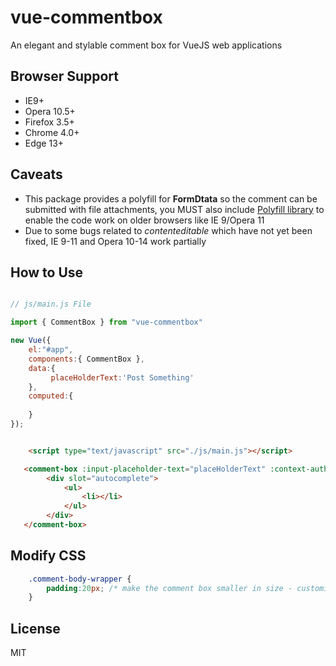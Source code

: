 # vue-commentbox

An elegant and stylable comment box for VueJS web applications

## Browser Support

- IE9+
- Opera 10.5+
- Firefox 3.5+
- Chrome 4.0+
- Edge 13+

## Caveats

- This package provides a polyfill for **FormDtata** so the comment can be submitted with file attachments, you MUST also include [Polyfill library](https://polyfill.io) to enable the code work on older browsers like IE 9/Opera 11
- Due to some bugs related to _contenteditable_ which have not yet been fixed, IE 9-11 and Opera 10-14 work partially 

## How to Use

```js

// js/main.js File

import { CommentBox } from "vue-commentbox"

new Vue({
	el:"#app",
	components:{ CommentBox },
	data:{
	     placeHolderText:'Post Something'
	},
	computed:{
	
	}
});

```

```html

	<script type="text/javascript" src="./js/main.js"></script>

   <comment-box :input-placeholder-text="placeHolderText" :context-author="'Dauda Adeboye'" :context-avatar-thumb="'http://assets.image-base.com/png/passport.jpg'" :box-action="'https://app.example.com/store/comment'" use-xhr="'true'" v-on:beforesend="beforeSend">
   		<div slot="autocomplete">
			<ul>
				<li></li>
			</ul>
		</div>
   </comment-box>
```

## Modify CSS

```css
	.comment-body-wrapper {
		padding:20px; /* make the comment box smaller in size - customization */
	}
```

## License

MIT
